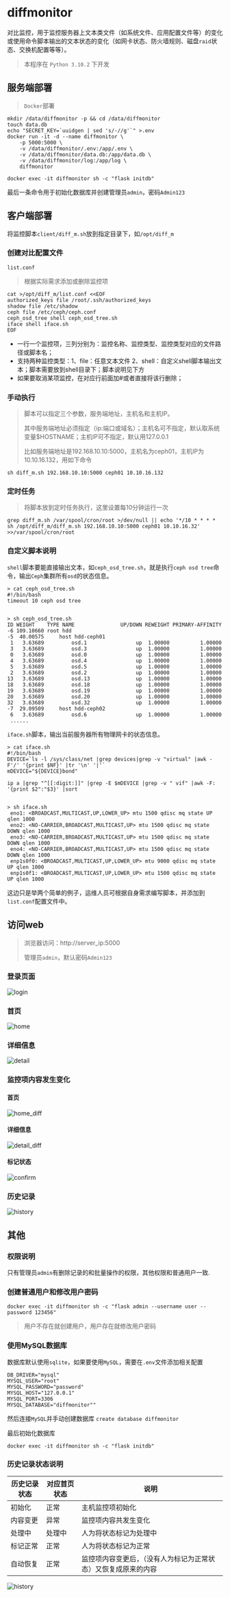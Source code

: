 # diffmonitor
对比监控，用于监控服务器上文本类文件（如系统文件、应用配置文件等）的变化或使用命令脚本输出的文本状态的变化（如网卡状态、防火墙规则、磁盘`raid`状态、交换机配置等等）。

> 本程序在 `Python 3.10.2` 下开发

## 服务端部署
> `Docker`部署
```
mkdir /data/diffmonitor -p && cd /data/diffmonitor
touch data.db
echo "SECRET_KEY=`uuidgen | sed 's/-//g'`" >.env
docker run -it -d --name diffmonitor \
    -p 5000:5000 \
    -v /data/diffmonitor/.env:/app/.env \
    -v /data/diffmonitor/data.db:/app/data.db \
    -v /data/diffmonitor/log:/app/log \
    diffmonitor

docker exec -it diffmonitor sh -c "flask initdb" 
```
最后一条命令用于初始化数据库并创建管理员`admin`，密码`Admin123`

## 客户端部署
将监控脚本`client/diff_m.sh`放到指定目录下，如`/opt/diff_m`

### 创建对比配置文件 
`list.conf`
> 根据实际需求添加或删除监控项
```
cat >/opt/diff_m/list.conf <<EOF
authorized_keys file /root/.ssh/authorized_keys
shadow file /etc/shadow
ceph file /etc/ceph/ceph.conf
ceph_osd_tree shell ceph_osd_tree.sh
iface shell iface.sh
EOF
```
- 一行一个监控项，三列分别为：监控名称、监控类型、监控类型对应的文件路径或脚本名；
- 支持两种监控类型：1、file：任意文本文件 2、shell：自定义shell脚本输出文本；脚本需要放到shell目录下；脚本说明见下方
- 如果要取消某项监控，在对应行前面加#或者直接将该行删除；

### 手动执行 
> 脚本可以指定三个参数，服务端地址，主机名和主机IP。
>
> 其中服务端地址必须指定（ip:端口或域名）；主机名可不指定，默认取系统变量$HOSTNAME；主机IP可不指定，默认用127.0.0.1
>
> 比如服务端地址是192.168.10.10:5000，主机名为ceph01，主机IP为10.10.16.132，用如下命令

```
sh diff_m.sh 192.168.10.10:5000 ceph01 10.10.16.132
```

### 定时任务
> 将脚本放到定时任务执行，这里设置每10分钟运行一次
```
grep diff_m.sh /var/spool/cron/root >/dev/null || echo '*/10 * * * * sh /opt/diff_m/diff_m.sh 192.168.10.10:5000 ceph01 10.10.16.32' >>/var/spool/cron/root
```

### 自定义脚本说明
`shell`脚本要能直接输出文本，如`ceph_osd_tree.sh`，就是执行`ceph osd tree`命令，输出`Ceph`集群所有`osd`的状态信息。
```
> cat ceph_osd_tree.sh 
#!/bin/bash
timeout 10 ceph osd tree


> sh ceph_osd_tree.sh
ID WEIGHT    TYPE NAME               UP/DOWN REWEIGHT PRIMARY-AFFINITY 
-6 109.10660 root hdd                                                  
-5  40.00575     host hdd-ceph01                                   
 1   3.63689         osd.1                up  1.00000          1.00000 
 3   3.63689         osd.3                up  1.00000          1.00000 
 0   3.63689         osd.0                up  1.00000          1.00000 
 4   3.63689         osd.4                up  1.00000          1.00000 
 5   3.63689         osd.5                up  1.00000          1.00000 
 2   3.63689         osd.2                up  1.00000          1.00000 
13   3.63689         osd.13               up  1.00000          1.00000 
18   3.63689         osd.18               up  1.00000          1.00000 
19   3.63689         osd.19               up  1.00000          1.00000 
20   3.63689         osd.20               up  1.00000          1.00000 
32   3.63689         osd.32               up  1.00000          1.00000 
-7  29.09509     host hdd-ceph02                                   
 6   3.63689         osd.6                up  1.00000          1.00000
 ......
```

`iface.sh`脚本，输出当前服务器所有物理网卡的状态信息。
```
> cat iface.sh
#!/bin/bash
DEVICE=`ls -l /sys/class/net |grep devices|grep -v "virtual" |awk -F'/' '{print $NF}' |tr '\n' '|'`
mDEVICE="${DEVICE}bond"

ip a |grep "^[[:digit:]]" |grep -E $mDEVICE |grep -v " vif" |awk -F: '{print $2":"$3}' |sort


> sh iface.sh
 eno1: <BROADCAST,MULTICAST,UP,LOWER_UP> mtu 1500 qdisc mq state UP qlen 1000
 eno2: <NO-CARRIER,BROADCAST,MULTICAST,UP> mtu 1500 qdisc mq state DOWN qlen 1000
 eno3: <NO-CARRIER,BROADCAST,MULTICAST,UP> mtu 1500 qdisc mq state DOWN qlen 1000
 eno4: <NO-CARRIER,BROADCAST,MULTICAST,UP> mtu 1500 qdisc mq state DOWN qlen 1000
 enp1s0f0: <BROADCAST,MULTICAST,UP,LOWER_UP> mtu 9000 qdisc mq state UP qlen 1000
 enp1s0f1: <BROADCAST,MULTICAST,UP,LOWER_UP> mtu 1500 qdisc mq state UP qlen 1000
```

这边只是举两个简单的例子，运维人员可根据自身需求编写脚本，并添加到`list.conf`配置文件中。

## 访问web
> 浏览器访问：http://server_ip:5000
>
> 管理员`admin`，默认密码`Admin123`

### 登录页面
![login](diffmonitor/static/images/login.png)

### 首页
![home](diffmonitor/static/images/home.png)

### 详细信息
![detail](diffmonitor/static/images/detail.png)


### 监控项内容发生变化
#### 首页
![home_diff](diffmonitor/static/images/home_diff.png)

#### 详细信息
![detail_diff](diffmonitor/static/images/detail_diff.png)

#### 标记状态
![confirm](diffmonitor/static/images/confirm.png)

### 历史记录
![history](diffmonitor/static/images/history.png)

## 其他
### 权限说明
只有管理员`admin`有删除记录的和批量操作的权限，其他权限和普通用户一致.

### 创建普通用户和修改用户密码
```
docker exec -it diffmonitor sh -c "flask admin --username user --password 123456"
```
> 用户不存在就创建用户，用户存在就修改用户密码

### 使用MySQL数据库
数据库默认使用`sqlite`，如果要使用`MySQL`，需要在`.env`文件添加相关配置
```
DB_DRIVER="mysql"
MYSQL_USER="root"
MYSQL_PASSWORD="password"
MYSQL_HOST="127.0.0.1"
MYSQL_PORT=3306
MYSQL_DATABASE="diffmonitor""
```
然后连接`MySQL`并手动创建数据库 `create database diffmonitor`

最后初始化数据库
```
docker exec -it diffmonitor sh -c "flask initdb"
```

### 历史记录状态说明

| 历史记录状态 | 对应首页状态 | 说明                                 |
| ------------ | ------------ | ------------------------------------ |
| 初始化       | 正常         | 主机监控项初始化                   |
| 内容变更     | 异常         | 监控项内容共发生变化                 |
| 处理中       | 处理中       | 人为将状态标记为处理中               |
| 标记正常     | 正常         | 人为将状态标记为正常                 |
| 自动恢复     | 正常         | 监控项内容变更后，（没有人为标记为正常状态）又恢复成原来的内容 |

![history](diffmonitor/static/images/history.png)